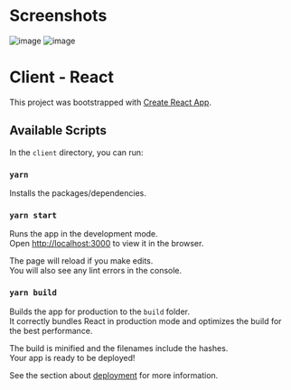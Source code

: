 # Screenshots
![image](https://github.com/jqamaya/hubspot-oauth-contacts/assets/13392538/c8493ff8-c92c-4fc8-a32b-a970800b1013)
![image](https://github.com/jqamaya/hubspot-oauth-contacts/assets/13392538/610f9d27-2796-4f8c-b18d-9bd186249e37)

# Client - React

This project was bootstrapped with [Create React App](https://github.com/facebook/create-react-app).

## Available Scripts

In the `client` directory, you can run:

### `yarn`

Installs the packages/dependencies.

### `yarn start`

Runs the app in the development mode.\
Open [http://localhost:3000](http://localhost:3000) to view it in the browser.

The page will reload if you make edits.\
You will also see any lint errors in the console.

### `yarn build`

Builds the app for production to the `build` folder.\
It correctly bundles React in production mode and optimizes the build for the best performance.

The build is minified and the filenames include the hashes.\
Your app is ready to be deployed!

See the section about [deployment](https://facebook.github.io/create-react-app/docs/deployment) for more information.